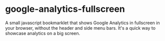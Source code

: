 # google-analytics-fullscreen
A small javascript bookmarklet that shows Google Analytics in fullscreen in your browser, without the header and side menu bars. It's a quick way to showcase analytics on a big screen.
